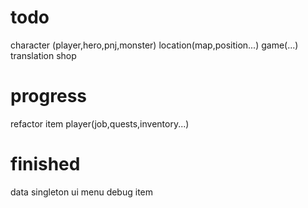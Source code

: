 # todo 
character (player,hero,pnj,monster)
location(map,position...)
game(...)
translation
shop

# progress
refactor item
player(job,quests,inventory...)

# finished
data
singleton
ui
menu
debug
item



















<!-- 

# todo

- metier
cuisine
peche recette
liste recette poissons
fishing diary class



- options
i18n class ? for switching locale
documentation
debug

- monster
combat / turn
monster class
param vaincu
if won battle
le monstre vaincu +1
for monster
if monster.vaincu > 0
print(monster ) # bestiary

guerrier champi
archer champi

effect class ? magic ...
type of magic : fire , water...

equipment class
helmet = Equipment("casque",HEAD)

generate name item

prendre quete secondaire on board (ff12)

systeme de comparaison d'item equip / unequip
+2 attack vert
-5 defense rouge

item a definir pour chaque class un guerrier ne pourra pas mettre de baton
définir l'objet en fonction de la class

définir point d'interet sur la map
utiliser lettre et table ascii

quest
index, name, desc, is_bounty-> for give up bounty
objectif?
zone ou executer la quete

objectif class ?

fight
combat aléatoire taux %
proposer fenetre combat 
continue click

lancer combat
affichage monster
affichage heroes
actions en dessous
action du hero si son tour
fuite 

faire systeme de tour par tour
vitesse si ennemi initiative, ordre des tours et fuite
# in progress


# finished
save / delete / load
singleton
rename files
Item class + shop
manage properties 
location
move inventory in character
menu options
changer langue

menu about
copyright expliquer jeu ...
resource bar for character class
town
shop
tavern
maitre de classe enac: etrange nain a capuche-->